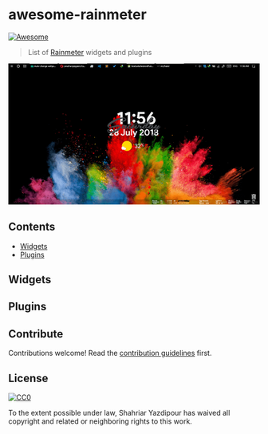 # awesome-rainmeter
 [![Awesome](https://awesome.re/badge.svg)](https://awesome.re)

> List of [Rainmeter](https://www.rainmeter.net/) widgets and plugins

![Screenshot](screenshot.png)

## Contents

- [Widgets](#widgets)
- [Plugins](#plugins)


## Widgets

## Plugins

## Contribute

Contributions welcome! Read the [contribution guidelines](contributing.md) first.

## License

[![CC0](http://mirrors.creativecommons.org/presskit/buttons/88x31/svg/cc-zero.svg)](http://creativecommons.org/publicdomain/zero/1.0)

To the extent possible under law, Shahriar Yazdipour has waived all copyright and
related or neighboring rights to this work.
